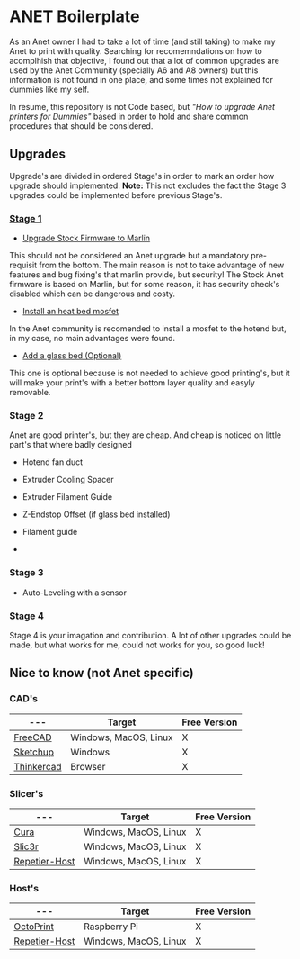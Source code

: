 # ANET Boilerplate

As an Anet owner I had to take a lot of time (and still taking) to make my Anet to print with quality. Searching for recomemndations on how to acomplhish that objective, I found out that a lot of common upgrades are used by the Anet Community (specially A6 and A8 owners) but this information is not found in one place, and some times not explained for dummies like my self. 

In resume, this repository is not Code based, but *"How to upgrade Anet printers for Dummies"* based in order to hold and share common procedures that should be considered.

## Upgrades

Upgrade's are divided in ordered Stage's in order to mark an order how upgrade should implemented.
**Note:** This not excludes the fact the Stage 3 upgrades could be implemented before previous Stage's.

### [Stage 1](Stage1/README.md) 
* [Upgrade Stock Firmware to Marlin](Stage1/0_InstallMarlin.md)

This should not be considered an Anet upgrade but a mandatory pre-requisit from the bottom. The main reason is not to take advantage of new features and bug fixing's that marlin provide, but security! The Stock Anet firmware is based on Marlin, but for some reason, it has security check's disabled which can be dangerous and costy.


* [Install an heat bed mosfet](Stage1/1_InstallHeatBedMosfet.md)

In the Anet community is recomended to install a mosfet to the hotend but, in my case, no main advantages were found. 


* [Add a glass bed (Optional)](Stage1/2_InstallGlassBed.md)

This one is optional because is not needed to achieve good printing's, but it will make your print's with a better bottom layer quality and easyly removable. 


### Stage 2

Anet are good printer's, but they are cheap. And cheap is noticed on little part's that where badly designed

* Hotend fan duct

* Extruder Cooling Spacer

* Extruder Filament Guide

* Z-Endstop Offset (if glass bed installed)

* Filament guide

*

### Stage 3

* Auto-Leveling with a sensor

### Stage 4

Stage 4 is your imagation and contribution. A lot of other upgrades could be made, but what works for me, could not works for you, so good luck!

## Nice to know (not Anet specific)

### CAD's

| --- | Target | Free Version |
| --- | --- | --- |
| [FreeCAD](https://www.freecadweb.org/) | Windows, MacOS, Linux | X |
| [Sketchup](https://www.sketchup.com/) | Windows | X |
| [Thinkercad](https://www.tinkercad.com/) | Browser | X |



### Slicer's

| --- | Target | Free Version |
| --- | --- | --- |
| [Cura](https://ultimaker.com/en/products/ultimaker-cura-software) | Windows, MacOS, Linux | X |
| [Slic3r](http://slic3r.org/) | Windows, MacOS, Linux  | X |
| [Repetier-Host](https://www.repetier.com/) | Windows, MacOS, Linux | X |

### Host's

| --- | Target | Free Version |
| --- | --- | --- |
| [OctoPrint](https://octoprint.org/) | Raspberry Pi | X |
| [Repetier-Host](https://www.repetier.com/) | Windows, MacOS, Linux | X |

